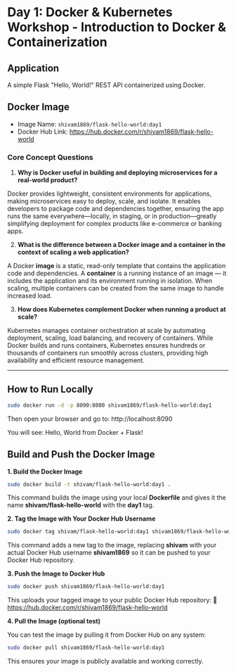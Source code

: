# Day 1: Docker & Kubernetes Workshop - Introduction to Docker & Containerization

## Application

A simple Flask "Hello, World!" REST API containerized using Docker.

## Docker Image

- Image Name: `shivam1869/flask-hello-world:day1`
- Docker Hub Link: https://hub.docker.com/r/shivam1869/flask-hello-world

### Core Concept Questions

1. **Why is Docker useful in building and deploying microservices for a real-world product?**

Docker provides lightweight, consistent environments for applications, making microservices easy to deploy, scale, and isolate. It enables developers to package code and dependencies together, ensuring the app runs the same everywhere—locally, in staging, or in production—greatly simplifying deployment for complex products like e-commerce or banking apps.

2. **What is the difference between a Docker image and a container in the context of scaling a web application?**

A Docker **image** is a static, read-only template that contains the application code and dependencies. A **container** is a running instance of an image — it includes the application and its environment running in isolation. When scaling, multiple containers can be created from the same image to handle increased load.

3. **How does Kubernetes complement Docker when running a product at scale?**

Kubernetes manages container orchestration at scale by automating deployment, scaling, load balancing, and recovery of containers. While Docker builds and runs containers, Kubernetes ensures hundreds or thousands of containers run smoothly across clusters, providing high availability and efficient resource management.

---

## How to Run Locally

```bash
sudo docker run -d -p 8090:8080 shivam1869/flask-hello-world:day1
```
Then open your browser and go to:
http://localhost:8090

You will see:
    Hello, World from Docker + Flask!

## Build and Push the Docker Image
**1. Build the Docker Image**
```bash
sudo docker build -t shivam/flask-hello-world:day1 .
```
This command builds the image using your local **Dockerfile** and gives it the name **shivam/flask-hello-world** with the **day1** tag.

**2. Tag the Image with Your Docker Hub Username**
```bash
sudo docker tag shivam/flask-hello-world:day1 shivam1869/flask-hello-world:day1
```
This command adds a new tag to the image, replacing **shivam** with your actual Docker Hub username **shivam1869** so it can be pushed to your Docker Hub repository.

**3. Push the Image to Docker Hub**
```bash
sudo docker push shivam1869/flask-hello-world:day1
```
This uploads your tagged image to your public Docker Hub repository:
🔗 https://hub.docker.com/r/shivam1869/flask-hello-world

**4. Pull the Image (optional test)**

You can test the image by pulling it from Docker Hub on any system:
```bash
sudo docker pull shivam1869/flask-hello-world:day1
```
This ensures your image is publicly available and working correctly.
